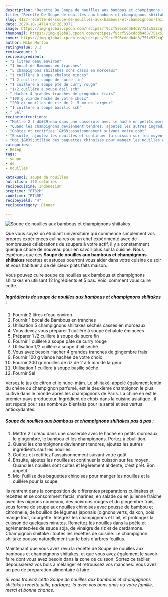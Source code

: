 ```yaml
---
description: "Recette De Soupe de nouilles aux bambous et champignons shiitakes"
title: "Recette De Soupe de nouilles aux bambous et champignons shiitakes"
slug: 4127-recette-de-soupe-de-nouilles-aux-bambous-et-champignons-shiitakes
date: 2020-10-14T14:09:20.037Z
image: https://img-global.cpcdn.com/recipes/f9ccf595cdddb4d8/751x532cq70/soupe-de-nouilles-aux-bambous-et-champignons-shiitakes-photo-principale-de-la-recette.jpg
thumbnail: https://img-global.cpcdn.com/recipes/f9ccf595cdddb4d8/751x532cq70/soupe-de-nouilles-aux-bambous-et-champignons-shiitakes-photo-principale-de-la-recette.jpg
cover: https://img-global.cpcdn.com/recipes/f9ccf595cdddb4d8/751x532cq70/soupe-de-nouilles-aux-bambous-et-champignons-shiitakes-photo-principale-de-la-recette.jpg
author: Mike Morton
ratingvalue: 3.3
reviewcount: 9
recipeingredient:
- "2 litres deau environ"
- "1 bocal de Bambous en tranches"
- "5 champignons shiitakes schs casss en morceaux"
- "1 cuillère à soupe chalote minces"
- "1 2 cuillre  soupe de sucre fin"
- "1 cuillère à soupe pte de curry rouge"
- "1/2 cuillère à soupe dail sch"
- " Hacher 4 grandes tranches de gingembre frais"
- "100 g viande hache de votre choix"
- "200 gr nouilles de riz de 2  5 mm de largeur"
- "1 cuillère à soupe basilic sch"
- " Sel"
recipeinstructions:
- "Mettre 2 l d&#39;eau dans une casserole avec le haché en petits morceaux, le gingembre, le bambou et les champignons. Portez à ébullition."
- "Quand les champignons deviennent tendres, ajoutez les autres ingrédients sauf les nouilles."
- "Goûtez et rectifiez l&#39;assaisonnement suivant votre goût"
- "Ensuite, ajoutez les nouilles et continuer la cuisson sur feu moyen. Quand les nouilles sont cuites et légèrement al dente, c&#39;est prêt. Bon appétit"
- "Moi j&#39;utilise des baguettes chinoises pour manger les nouilles et la cuillère pour la soupe."
categories:
- Resep
tags:
- soupe
- de
- nouilles

katakunci: soupe de nouilles 
nutrition: 170 calories
recipecuisine: Indonesian
preptime: "PT32M"
cooktime: "PT45M"
recipeyield: "4"
recipecategory: Dinner

---
```



![Soupe de nouilles aux bambous et champignons shiitakes](https://img-global.cpcdn.com/recipes/f9ccf595cdddb4d8/751x532cq70/soupe-de-nouilles-aux-bambous-et-champignons-shiitakes-photo-principale-de-la-recette.jpg)

Que vous soyez un étudiant universitaire qui commence simplement vos propres expériences culinaires ou un chef expérimenté avec de nombreuses célébrations de soupers à votre actif, il y a constamment quelque chose de nouveau pour en savoir plus sur la cuisine. Nous espérons que ces <strong> Soupe de nouilles aux bambous et champignons shiitakes </strong> recettes et astuces pourront vous aider dans votre cuisine ce soir et vous habituer à de délicieux plats faits maison.

<!--inarticleads1-->

Vous pouvez cuire soupe de nouilles aux bambous et champignons shiitakes en utilisant 12 Ingrédients et 5 pas. Voici comment vous cuire cette.

##### Ingrédients de soupe de nouilles aux bambous et champignons shiitakes :

1. Fournir 2 litres d&#39;eau environ
1. Fournir 1 bocal de Bambous en tranches
1. Utilisation 5 champignons shiitakes séchés cassés en morceaux
1. Vous devez vous préparer 1 cuillère à soupe échalote émincées
1. Préparer 1 /2 cuillère à soupe de sucre fin
1. Fournir 1 cuillère à soupe pâte de curry rouge
1. Utilisation 1/2 cuillère à soupe d&#39;ail séché
1. Vous avez besoin  Hacher 4 grandes tranches de gingembre frais
1. Fournir 100 g viande hachée de votre choix
1. Fournir 200 gr nouilles de riz de 2 à 5 mm de largeur
1. Utilisation 1 cuillère à soupe basilic séché
1. Fournir  Sel


Versez le jus de citron et le nuoc-mâm. Le shiitaké, appelé également lentin du chêne ou champignon parfumé, est le deuxième champignon le plus cultivé dans le monde après les champignons de Paris. La chine en est le premier pays producteur. Ingrédient de choix dans la cuisine asiatique , il est réputé pour ses nombreux bienfaits pour la santé et ses vertus antioxydantes. 

<!--inarticleads2-->

##### Soupe de nouilles aux bambous et champignons shiitakes pas à pas :

1. Mettre 2 l d&#39;eau dans une casserole avec le haché en petits morceaux, le gingembre, le bambou et les champignons. Portez à ébullition.
1. Quand les champignons deviennent tendres, ajoutez les autres ingrédients sauf les nouilles.
1. Goûtez et rectifiez l&#39;assaisonnement suivant votre goût
1. Ensuite, ajoutez les nouilles et continuer la cuisson sur feu moyen. Quand les nouilles sont cuites et légèrement al dente, c&#39;est prêt. Bon appétit
1. Moi j&#39;utilise des baguettes chinoises pour manger les nouilles et la cuillère pour la soupe.


Ils rentrent dans la composition de différentes préparations culinaires et recettes et se consomment farcis, marinés, en salade ou en julienne fraîche avec des oignons nouveaux, des poivrons rouges et du gingembre frais, sous forme de soupe aux nouilles chinoises avec pousse de bambou et citronnelle, de bouillon de légumes japonais (oignons verts, daikon, pois mange tout, courgette. Intégrez les champignons et l&#39;ail, et prolongez la cuisson de quelques minutes. Remettez les nouilles dans la poêle et agrémentez-les de sauce soja, de vinaigre de riz et de cardamone. Champignon shiitaké : toutes les recettes de cuisine. Le champignon shiitake pousse naturellement sur le bois d&#39;arbres feuillus. 

<!--inarticleads1-->

<p>
Maintenant que vous avez revu la recette de Soupe de nouilles aux bambous et champignons shiitakes, et que vous avez également le savoir-faire dont vous avez besoin dans la zone de cuisson. Sortez ce tablier, dépoussiérez vos bols à mélanger et retroussez vos manches. Vous avez un peu de préparation alimentaire à faire.
</p>

<p>
<i>Si vous trouvez cette Soupe de nouilles aux bambous et champignons shiitakes recette utile, partagez-la avec vos bons amis ou votre famille, merci et bonne chance.</i>
</p>
